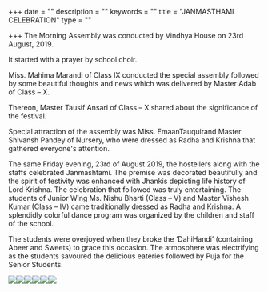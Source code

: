 +++
date = ""
description = ""
keywords = ""
title = "JANMASTHAMI CELEBRATION"
type = ""

+++
The Morning Assembly was conducted by Vindhya House on 23rd August, 2019.

It started with a prayer by school choir.

Miss. Mahima Marandi of Class IX conducted the special assembly followed by some beautiful thoughts and news which was delivered by Master Adab of Class – X.

Thereon, Master Tausif Ansari of Class – X shared about the significance of the festival.

Special attraction of the assembly was Miss. EmaanTauquirand Master Shivansh Pandey of Nursery, who were dressed as Radha and Krishna that gathered everyone's attention.

The same Friday evening, 23rd of August 2019, the hostellers along with the staffs celebrated Janmashtami. The premise was decorated beautifully and the spirit of festivity was enhanced with Jhankis depicting life history of Lord Krishna. The celebration that followed was truly entertaining. The students of Junior Wing Ms. Nishu Bharti (Class – V) and Master Vishesh Kumar (Class – IV) came traditionally dressed as Radha and Krishna. A splendidly colorful dance program was organized by the children and staff of the school.

The students were overjoyed when they broke the ‘DahiHandi’ (containing Abeer and Sweets) to grace this occasion. The atmosphere was electrifying as the students savoured the delicious eateries followed by Puja for the Senior Students.

![](/uploads/2019/12/12/IMG-20190823-WA0017.jpg)![](/uploads/2019/12/12/IMG-20190823-WA0016.jpg)![](/uploads/2019/12/12/IMG-20190823-WA0019.jpg)![](/uploads/2019/12/12/IMG-20190823-WA0031.jpg)![](/uploads/2019/12/12/IMG-20190824-WA0011.jpg)![](/uploads/2019/12/12/IMG-20190824-WA0005.jpg)